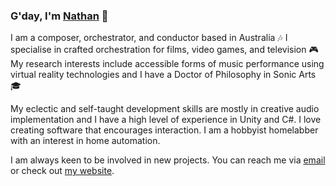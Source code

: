 ### G'day, I'm [Nathan](https://www.nathancummins.com.au/) 👋

I am a composer, orchestrator, and conductor based in Australia 🎶
I specialise in crafted orchestration for films, video games, and television 🎮
My research interests include accessible forms of music performance using virtual reality technologies and I have a Doctor of Philosophy in Sonic Arts 🎓

My eclectic and self-taught development skills are mostly in creative audio implementation and I have a high level of experience in Unity and C#.
I love creating software that encourages interaction.
I am a hobbyist homelabber with an interest in home automation.

I am always keen to be involved in new projects.
You can reach me via [email](mailto:nathan@nathancummins.com.au) or check out [my website](https://www.nathancummins.com.au).

